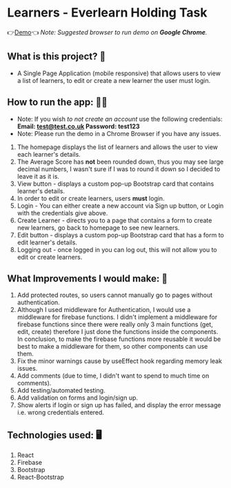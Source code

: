 # Learners - Everlearn Holding Task
👉[Demo](https://learner-app-79c7d.firebaseapp.com/)👈 *Note: Suggested browser to run demo on **Google Chrome**.*

## What is this project? 🤔
* A Single Page Application (mobile responsive) that allows users to view a list of learners, to edit or create a new learner the user must login.

## How to run the app: 👨‍💻
* Note: If you wish *to not create an account* use the following credentials: **Email: test@test.co.uk Password: test123**
* Note: Please run the demo in a Chrome Browser if you have any issues.
1. The homepage displays the list of learners and allows the user to view each learner's details.
2. The Average Score has **not** been rounded down, thus you may see large decimal numbers, I wasn't sure if I was to round it down so I decided to leave it as it is.
3. View button - displays a custom pop-up Bootstrap card that contains learner's details.
4. In order to edit or create learners, users **must** login.
5. Login - You can either create a new account via Sign up button, or Login with the credentials give above.
6. Create Learner - directs you to a page that contains a form to create new learners, go back to homepage to see new learners.
7. Edit button - displays a custom pop-up Bootstrap card that has a form to edit learner's details.
8. Logging out - once logged in you can log out, this will not allow you to edit or create learners.

## What Improvements I would make: 📝
1. Add protected routes, so users cannot manually go to pages without authentication.
2. Although I used middleware for Authentication, I would use a middleware for firebase functions. I didn't implement a middleware for firebase functions since there were really only 3 main functions (get, edit, create) therefore I just done the functions inside the components. In conclusion, to make the firebase functions more reusable it would be best to make a middleware for them, so other components can use them.
3. Fix the minor warnings cause by useEffect hook regarding memory leak issues.
4. Add comments (due to time, I didn't want to spend to much time on comments).
5. Add testing/automated testing.
6. Add validation on forms and login/sign up.
7. Show alerts if login or sign up has failed, and display the error message i.e. wrong credentials entered.

## Technologies used: 🖥
1. React
2. Firebase
3. Bootstrap
4. React-Bootstrap
